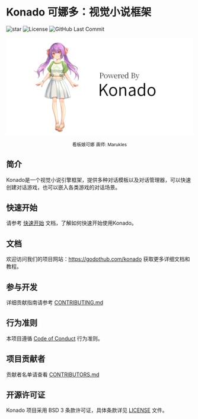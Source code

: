 # Konado 可娜多：视觉小说框架

![star](https://gitcode.com/godothub/konado/star/badge.svg)
![License]( https://img.shields.io/badge/License-BSD_3--Clause-orange.svg)
![GitHub Last Commit](https://img.shields.io/github/last-commit/godothub/konado.svg)


<p align="center">
  <img src="addons/konado/assets/KonadoBanner.png" alt="看板娘可娜" width=596px>
</p>

<p align="center">
<span style="font-size:12px;">看板娘可娜</span>
<span style="font-size:12px;">画师: Marukles</span>
</p>


## 简介

Konado是一个视觉小说引擎框架，提供多种对话模板以及对话管理器，可以快速创建对话游戏，也可以嵌入各类游戏的对话场景。


## 快速开始

请参考 [快速开始](https://godothub.com/konado/tutorial/install.html) 文档，了解如何快速开始使用Konado。


## 文档

欢迎访问我们的项目网站：https://godothub.com/konado 获取更多详细文档和教程。


## 参与开发

详细贡献指南请参考 [CONTRIBUTING.md](./CONTRIBUTING.md)


## 行为准则

本项目遵循 [Code of Conduct](./CODE_OF_CONDUCT.md) 行为准则。


## 项目贡献者

贡献者名单请查看 [CONTRIBUTORS.md](./CONTRIBUTORS.md)


## 开源许可证

Konado 项目采用 BSD 3 条款许可证，具体条款详见 [LICENSE](./LICENSE) 文件。